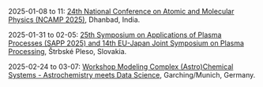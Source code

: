 2025-01-08 to 11: [24th National Conference on Atomic and Molecular Physics (NCAMP 2025)](https://www.isamp.in/society-activities/conferences), Dhanbad, India.

2025-01-31 to 02-05: [25th Symposium on Applications of Plasma Processes (SAPP 2025) and 14th EU-Japan Joint Symposium on Plasma Processing](https://neon.dpp.fmph.uniba.sk/sapp/), Štrbské Pleso, Slovakia.

2025-02-24 to 03-07: [Workshop Modeling Complex (Astro)Chemical Systems - Astrochemistry meets Data Science](https://munich-iapbp.de/activities/activities-2025/astrochemical-systems), Garching/Munich, Germany.

